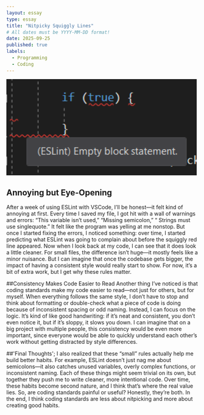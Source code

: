 ```yaml
---
layout: essay
type: essay
title: "Nitpicky Squiggly Lines"
# All dates must be YYYY-MM-DD format!
date: 2025-09-25
published: true
labels:
  - Programming
  - Coding 
---
```


<img width="500px" class="rounded float-start pe-4" src="../img/ESLint/IjNS3.png">

## Annoying but Eye-Opening
After a week of using ESLint with VSCode, I’ll be honest—it felt kind of annoying at first. Every time I saved my file, I got hit with a wall of warnings and errors: “This variable isn’t used,” “Missing semicolon,” “
Strings must use singlequote.” It felt like the program was yelling at me nonstop. But once I started fixing the errors, I noticed something: over time, I started predicting what ESLint was going to complain about before the squiggly red line appeared. Now when I look back at my code, I can see that it does look a little cleaner. For small files, the difference isn’t huge—it mostly feels like a minor nuisance. But I can imagine that once the codebase gets bigger, the impact of having a consistent style would really start to show. For now, it’s a bit of extra work, but I get why these rules matter.

##Consistency Makes Code Easier to Read
Another thing I’ve noticed is that coding standards make my code easier to read—not just for others, but for myself. When everything follows the same style, I don’t have to stop and think about formatting or double-check what a piece of code is doing because of inconsistent spacing or odd naming. Instead, I can focus on the logic. It’s kind of like good handwriting: if it’s neat and consistent, you don’t even notice it, but if it’s sloppy, it slows you down. I can imagine that on a big project with multiple people, this consistency would be even more important, since everyone would be able to quickly understand each other’s work without getting distracted by style differences.

##'Final Thoughts';
I also realized that these “small” rules actually help me build better habits. For example, ESLint doesn’t just nag me about semicolons—it also catches unused variables, overly complex functions, or inconsistent naming. Each of these things might seem trivial on its own, but together they push me to write cleaner, more intentional code. Over time, these habits become second nature, and I think that’s where the real value lies. So, are coding standards painful or useful? Honestly, they’re both. In the end, I think coding standards are less about nitpicking and more about creating good habits.
